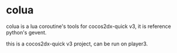 # colua
colua is a lua coroutine's tools for cocos2dx-quick v3, it is reference python's gevent.

this is a cocos2dx-quick v3 project, can be run on player3.